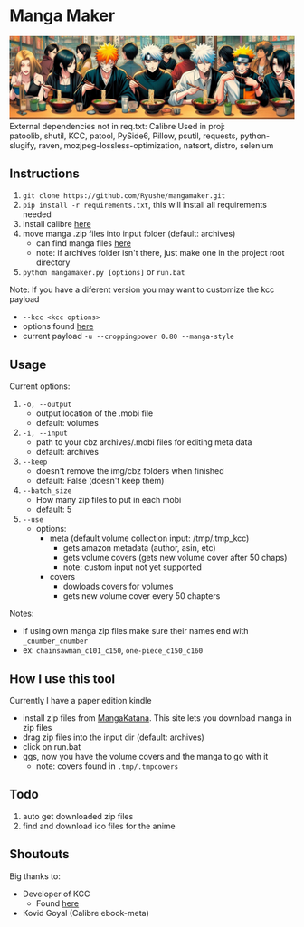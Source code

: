# Manga Maker
![manga](./manga.jpeg)
External dependencies not in req.txt: Calibre
Used in proj:  
patoolib, shutil, KCC, patool, PySide6, Pillow, psutil, requests, python-slugify, raven, mozjpeg-lossless-optimization, natsort, distro, selenium

## Instructions
1. `git clone https://github.com/Ryushe/mangamaker.git`
2. `pip install -r requirements.txt`, this will install all requirements needed 
3. install calibre [here](https://calibre-ebook.com/download)
4. move manga .zip files into input folder (default: archives)
    - can find manga files [here](https://mangakatana.com/)
    - note: if archives folder isn't there, just make one in the project root directory
5. `python mangamaker.py [options]` or `run.bat`

Note: If you have a diferent version you may want to customize the kcc payload  
- `--kcc <kcc options>`
- options found [here](https://github.com/ciromattia/kcc?tab=readme-ov-file#standalone-kcc-c2epy-usage)
- current payload `-u --croppingpower 0.80 --manga-style`

## Usage
Current options:
1. `-o, --output`
    - output location of the .mobi file
    - default: volumes
2. `-i, --input`
    - path to your cbz archives/.mobi files for editing meta data
    - default: archives
3. `--keep`
    - doesn't remove the img/cbz folders when finished
    - default: False (doesn't keep them)
4. `--batch_size`
    - How many zip files to put in each mobi
    - default: 5
5. `--use`
    - options:
        - meta (default volume collection input: /tmp/.tmp_kcc)
            - gets amazon metadata (author, asin, etc)
            - gets volume covers (gets new volume cover after 50 chaps)
            - note: custom input not yet supported
        - covers 
            - dowloads covers for volumes
            - gets new volume cover every 50 chapters

Notes: 
- if using own manga zip files make sure their names end with `_cnumber_cnumber`  
- ex: `chainsawman_c101_c150`, `one-piece_c150_c160`


## How I use this tool
Currently I have a paper edition kindle 
- install zip files from [MangaKatana](https://mangakatana.com/). This site lets you download manga in zip files
- drag zip files into the input dir (default: archives)
- click on run.bat
- ggs, now you have the volume covers and the manga to go with it
    - note: covers found in `.tmp/.tmpcovers`

	
## Todo
1. auto get downloaded zip files
2. find and download ico files for the anime


## Shoutouts
Big thanks to:
- Developer of KCC 
    - Found [here](https://github.com/ciromattia/kcc)
- Kovid Goyal (Calibre ebook-meta)
